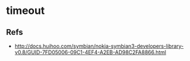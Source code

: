 # timeout

## Refs
* <http://docs.huihoo.com/symbian/nokia-symbian3-developers-library-v0.8/GUID-7FD05006-09C1-4EF4-A2EB-AD98C2FA8866.html>